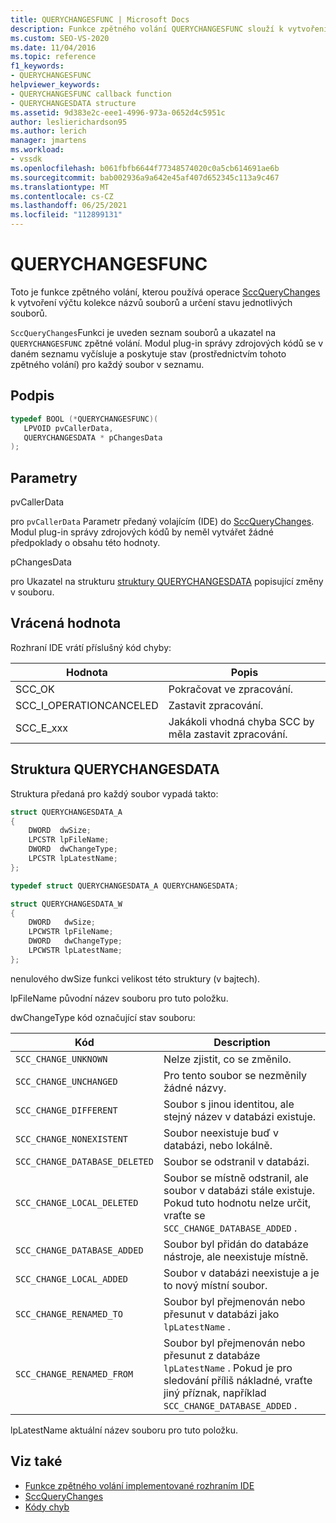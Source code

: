 ```yaml
---
title: QUERYCHANGESFUNC | Microsoft Docs
description: Funkce zpětného volání QUERYCHANGESFUNC slouží k vytvoření výčtu kolekce názvů souborů a určení stavu jednotlivých souborů.
ms.custom: SEO-VS-2020
ms.date: 11/04/2016
ms.topic: reference
f1_keywords:
- QUERYCHANGESFUNC
helpviewer_keywords:
- QUERYCHANGESFUNC callback function
- QUERYCHANGESDATA structure
ms.assetid: 9d383e2c-eee1-4996-973a-0652d4c5951c
author: leslierichardson95
ms.author: lerich
manager: jmartens
ms.workload:
- vssdk
ms.openlocfilehash: b061fbfb6644f77348574020c0a5cb614691ae6b
ms.sourcegitcommit: bab002936a9a642e45af407d652345c113a9c467
ms.translationtype: MT
ms.contentlocale: cs-CZ
ms.lasthandoff: 06/25/2021
ms.locfileid: "112899131"
---
```

# <a name="querychangesfunc"></a>QUERYCHANGESFUNC
Toto je funkce zpětného volání, kterou používá operace [SccQueryChanges](../extensibility/sccquerychanges-function.md) k vytvoření výčtu kolekce názvů souborů a určení stavu jednotlivých souborů.

 `SccQueryChanges`Funkci je uveden seznam souborů a ukazatel na `QUERYCHANGESFUNC` zpětné volání. Modul plug-in správy zdrojových kódů se v daném seznamu vyčísluje a poskytuje stav (prostřednictvím tohoto zpětného volání) pro každý soubor v seznamu.

## <a name="signature"></a>Podpis

```cpp
typedef BOOL (*QUERYCHANGESFUNC)(
   LPVOID pvCallerData,
   QUERYCHANGESDATA * pChangesData
);
```

## <a name="parameters"></a>Parametry
 pvCallerData

pro `pvCallerData` Parametr předaný volajícím (IDE) do [SccQueryChanges](../extensibility/sccquerychanges-function.md). Modul plug-in správy zdrojových kódů by neměl vytvářet žádné předpoklady o obsahu této hodnoty.

 pChangesData

pro Ukazatel na strukturu [struktury QUERYCHANGESDATA](#LinkQUERYCHANGESDATA) popisující změny v souboru.

## <a name="return-value"></a>Vrácená hodnota
 Rozhraní IDE vrátí příslušný kód chyby:

|Hodnota|Popis|
|-----------|-----------------|
|SCC_OK|Pokračovat ve zpracování.|
|SCC_I_OPERATIONCANCELED|Zastavit zpracování.|
|SCC_E_xxx|Jakákoli vhodná chyba SCC by měla zastavit zpracování.|

## <a name="querychangesdata-structure"></a><a name="LinkQUERYCHANGESDATA"></a> Struktura QUERYCHANGESDATA
 Struktura předaná pro každý soubor vypadá takto:

```cpp
struct QUERYCHANGESDATA_A
{
    DWORD  dwSize;
    LPCSTR lpFileName;
    DWORD  dwChangeType;
    LPCSTR lpLatestName;
};

typedef struct QUERYCHANGESDATA_A QUERYCHANGESDATA;

struct QUERYCHANGESDATA_W
{
    DWORD   dwSize;
    LPCWSTR lpFileName;
    DWORD   dwChangeType;
    LPCWSTR lpLatestName;
};
```

 nenulového dwSize funkci velikost této struktury (v bajtech).

 lpFileName původní název souboru pro tuto položku.

 dwChangeType kód označující stav souboru:

|Kód|Description|
|----------|-----------------|
|`SCC_CHANGE_UNKNOWN`|Nelze zjistit, co se změnilo.|
|`SCC_CHANGE_UNCHANGED`|Pro tento soubor se nezměnily žádné názvy.|
|`SCC_CHANGE_DIFFERENT`|Soubor s jinou identitou, ale stejný název v databázi existuje.|
|`SCC_CHANGE_NONEXISTENT`|Soubor neexistuje buď v databázi, nebo lokálně.|
|`SCC_CHANGE_DATABASE_DELETED`|Soubor se odstranil v databázi.|
|`SCC_CHANGE_LOCAL_DELETED`|Soubor se místně odstranil, ale soubor v databázi stále existuje. Pokud tuto hodnotu nelze určit, vraťte se `SCC_CHANGE_DATABASE_ADDED` .|
|`SCC_CHANGE_DATABASE_ADDED`|Soubor byl přidán do databáze nástroje, ale neexistuje místně.|
|`SCC_CHANGE_LOCAL_ADDED`|Soubor v databázi neexistuje a je to nový místní soubor.|
|`SCC_CHANGE_RENAMED_TO`|Soubor byl přejmenován nebo přesunut v databázi jako `lpLatestName` .|
|`SCC_CHANGE_RENAMED_FROM`|Soubor byl přejmenován nebo přesunut z databáze `lpLatestName` . Pokud je pro sledování příliš nákladné, vraťte jiný příznak, například `SCC_CHANGE_DATABASE_ADDED` .|

 lpLatestName aktuální název souboru pro tuto položku.

## <a name="see-also"></a>Viz také
- [Funkce zpětného volání implementované rozhraním IDE](../extensibility/callback-functions-implemented-by-the-ide.md)
- [SccQueryChanges](../extensibility/sccquerychanges-function.md)
- [Kódy chyb](../extensibility/error-codes.md)
